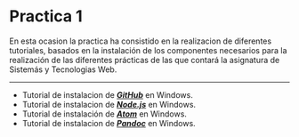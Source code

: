 **Practica 1**
=======================

En esta ocasion la practica ha consistido en la realizacion de diferentes tutoriales, basados en la instalación de los componentes necesarios para la realización de las diferentes prácticas de las que contará la asignatura de Sistemás y Tecnologias Web.

----------
 - Tutorial de instalacion de ***[GitHub](http://javierpestanoron.github.io/Practica1/Github.html)*** en Windows.
 - Tutorial de instalacion de [***Node.js***](http://javierpestanoron.github.io/Practica1/Node.html) en Windows. 
 - Tutorial de instalación de [***Atom***](http://javierpestanoron.github.io/Practica1/Atom.html) en Windows.
 - Tutorial de instalacion de [***Pandoc***](http://javierpestanoron.github.io/Practica1/Pandoc.html) en Windows. 

